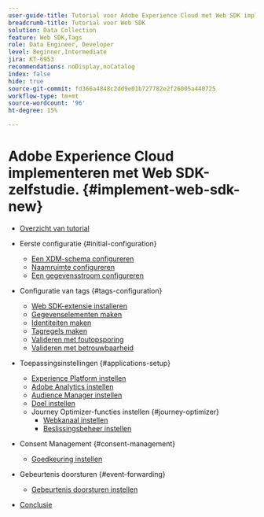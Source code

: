 ```yaml
---
user-guide-title: Tutorial voor Adobe Experience Cloud met Web SDK implementeren
breadcrumb-title: Tutorial voor Web SDK
solution: Data Collection
feature: Web SDK,Tags
role: Data Engineer, Developer
level: Beginner,Intermediate
jira: KT-6953
recommendations: noDisplay,noCatalog
index: false
hide: true
source-git-commit: fd366a4848c2dd9e01b727782e2f26005a440725
workflow-type: tm+mt
source-wordcount: '96'
ht-degree: 15%

---
```



# Adobe Experience Cloud implementeren met Web SDK-zelfstudie. {#implement-web-sdk-new}

+ [Overzicht van tutorial](overview.md)
+ Eerste configuratie {#initial-configuration}
   + [Een XDM-schema configureren](configure-schemas.md)
   + [Naamruimte configureren](configure-identities.md)
   + [Een gegevensstroom configureren](configure-datastream.md)

+ Configuratie van tags {#tags-configuration}
   + [Web SDK-extensie installeren](install-web-sdk.md)
   + [Gegevenselementen maken](create-data-elements.md)
   + [Identiteiten maken](create-identities.md)
   + [Tagregels maken](create-tag-rule.md)
   + [Valideren met foutopsporing](validate-with-debugger.md)
   + [Valideren met betrouwbaarheid](validate-with-assurance.md)

+ Toepassingsinstellingen {#applications-setup}
   + [Experience Platform instellen](setup-experience-platform.md)
   + [Adobe Analytics instellen](setup-analytics.md)
   + [Audience Manager instellen](setup-audience-manager.md)
   + [Doel instellen](setup-target.md)
   + Journey Optimizer-functies instellen {#journey-optimizer}
      + [Webkanaal instellen](journey-optimizer/setup-web-channel.md)
      + [Beslissingsbeheer instellen](journey-optimizer/setup-decision-management.md)

+ Consent Management {#consent-management}
   + [Goedkeuring instellen](setup-consent.md)

+ Gebeurtenis doorsturen {#event-forwarding}
   + [Gebeurtenis doorsturen instellen](setup-event-forwarding.md)

+ [Conclusie](conclusion.md)

